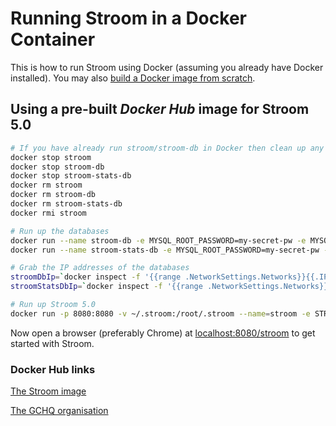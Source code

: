 # Running Stroom in a Docker Container

This is how to run Stroom using Docker (assuming you already have Docker installed). You may also [build a Docker image from scratch](./docker-building.md).

## Using a pre-built _Docker Hub_ image for Stroom 5.0

```bash
# If you have already run stroom/stroom-db in Docker then clean up any old images
docker stop stroom
docker stop stroom-db
docker stop stroom-stats-db
docker rm stroom
docker rm stroom-db
docker rm stroom-stats-db
docker rmi stroom

# Run up the databases
docker run --name stroom-db -e MYSQL_ROOT_PASSWORD=my-secret-pw -e MYSQL_USER=stroomuser -e MYSQL_PASSWORD=stroompassword1 -e MYSQL_DATABASE=stroom -d mysql:5.6
docker run --name stroom-stats-db -e MYSQL_ROOT_PASSWORD=my-secret-pw -e MYSQL_USER=stroomuser -e MYSQL_PASSWORD=stroompassword1 -e MYSQL_DATABASE=statistics -d mysql:5.6

# Grab the IP addresses of the databases
stroomDbIp=`docker inspect -f '{{range .NetworkSettings.Networks}}{{.IPAddress}}{{end}}' stroom-db`
stroomStatsDbIp=`docker inspect -f '{{range .NetworkSettings.Networks}}{{.IPAddress}}{{end}}' stroom-stats-db`

# Run up Stroom 5.0
docker run -p 8080:8080 -v ~/.stroom:/root/.stroom --name=stroom -e STROOM_JDBC_DRIVER_URL="jdbc:mysql://$stroomDbIp/stroom?useUnicode=yes&characterEncoding=UTF-8" -e STROOM_JDBC_DRIVER_USERNAME="stroomuser" -e STROOM_JDBC_DRIVER_PASSWORD="stroompassword1" -e STROOM_STATISTICS_SQL_JDBC_DRIVER_URL="jdbc:mysql://$stroomStatsDbIp/statistics?useUnicode=yes&characterEncoding=UTF-8" -e STROOM_STATISTICS_SQL_JDBC_DRIVER_USERNAME="stroomuser" -e STROOM_STATISTICS_SQL_JDBC_DRIVER_PASSWORD="stroompassword1" gchq/stroom:5.0-beta.21
```

Now open a browser (preferably Chrome) at [localhost:8080/stroom](http://localhost:8080/stroom) to get started with Stroom.

### Docker Hub links
[The Stroom image](https://hub.docker.com/r/gchq/stroom/docker-running.md)

[The GCHQ organisation](https://hub.docker.com/u/gchq/docker-running.md)
